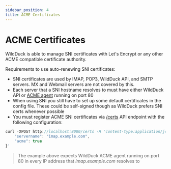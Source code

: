 ```yaml
---
sidebar_position: 4
title: ACME Certificates
---
```


# ACME Certificates

WildDuck is able to manage SNI certificates with Let's Encrypt or any other ACME compatible certificate authority.

Requirements to use auto-renewing SNI certificates:

-   SNI certificates are used by IMAP, POP3, WildDuck API, and SMTP servers. MX and Webmail servers are not covered by this.
-   Each server that a SNI hostname resolves to must have either WildDuck API or [ACME agent](https://github.com/nodemailer/wildduck/blob/b46293aba8a112842431336f9c62557b6c66d971/config/acme.toml#L23) running on port 80
-   When using SNI you still have to set up some default certificates in the config file. These could be self-signed though as WildDuck prefers SNI certs whenever possible
-   You must register ACME SNI certificates via [/certs](https://docs.wildduck.email/api/#operation/updateTLSCertificate) API endpoint with the following configuration:

```js
curl -XPOST http://localhost:8080/certs -H 'content-type:application/json' -d'{
    "servername": "imap.example.com",
    "acme": true
}'
```

> The example above expects WildDuck ACME agent running on port 80 in every IP address that _imap.example.com_ resolves to
